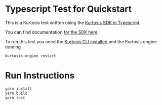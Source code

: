 # Typescript Test for Quickstart

This is a Kurtosis test written using the [Kurtosis SDK in Typescript](https://github.com/kurtosis-tech/kurtosis/tree/main/api/typescript)

You can find documentation [for the SDK here](https://docs.kurtosis.com/sdk)

To run this test you need the [Kurtosis CLI installed](https://docs.kurtosis.com/install) and the Kurtosis engine running

```bash
kurtosis engine restart
```

# Run Instructions

```bash
yarn install
yarn build
yarn test
```